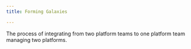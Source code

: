 ```yaml
---
title: Forming Galaxies

---
```


The process of integrating from two platform teams to one platform team managing two platforms.